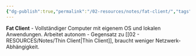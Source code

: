 ```yaml
---
{"dg-publish":true,"permalink":"/02-resources/notes/fat-client/","tags":["client/vollständig","computer/autonom","informatik/netzwerk"],"noteIcon":"","updated":"2025-09-10T16:35:17.000+02:00"}
---
```



**Fat Client** - Vollständiger Computer mit eigenem OS und lokalen Anwendungen.
Arbeitet autonom - Gegensatz zu [[02 - RESOURCES/Notes/Thin Client\|Thin Client]], braucht weniger Netzwerk-Abhängigkeit.